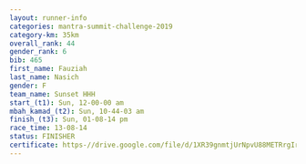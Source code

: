 ```yaml
---
layout: runner-info 
categories: mantra-summit-challenge-2019 
category-km: 35km 
overall_rank: 44
gender_rank: 6
bib: 465
first_name: Fauziah
last_name: Nasich
gender: F
team_name: Sunset HHH
start_(t1): Sun, 12-00-00 am
mbah_kamad_(t2): Sun, 10-44-03 am
finish_(t3): Sun, 01-08-14 pm
race_time: 13-08-14
status: FINISHER
certificate: https-//drive.google.com/file/d/1XR39gnmtjUrNpvU88METRrgIrIoHN8js/view?usp=sharing
---
```

